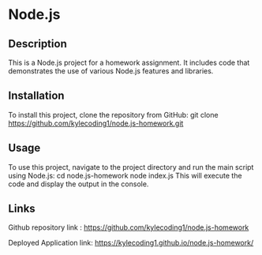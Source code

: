 # Node.js

## Description

This is a Node.js project for a homework assignment. It includes code that demonstrates the use of various Node.js features and libraries.

## Installation
To install this project, clone the repository from GitHub: git clone https://github.com/kylecoding1/node.js-homework.git

## Usage
To use this project, navigate to the project directory and run the main script using Node.js: cd node.js-homework
node index.js
This will execute the code and display the output in the console.

## Links

Github repository link : https://github.com/kylecoding1/node.js-homework

Deployed Application link: https://kylecoding1.github.io/node.js-homework/
